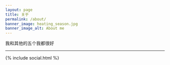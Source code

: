 ```yaml
---
layout: page
title: 关于
permalink: /about/
banner_image: heating_season.jpg
banner_image_alt: About me
---
```


我和其他的五个我都很好


---

{% include social.html %}


